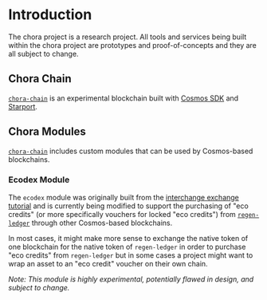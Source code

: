 # Introduction

The chora project is a research project. All tools and services being built within the chora project are prototypes and proof-of-concepts and they are all subject to change.

## Chora Chain

[`chora-chain`](https://github.com/choraio/chora-chain) is an experimental blockchain built with [Cosmos SDK](https://github.com/cosmos/cosmos-sdk) and [Starport](https://github.com/tendermint/starport).

## Chora Modules

[`chora-chain`](https://github.com/choraio/chora-chain) includes custom modules that can be used by Cosmos-based blockchains.

### Ecodex Module

The `ecodex` module was originally built from the [interchange exchange tutorial](https://tutorials.cosmos.network/interchain-exchange/tutorial/00-intro.html) and is currently being modified to support the purchasing of "eco credits" (or more specifically vouchers for locked "eco credits") from [`regen-ledger`](https://github.com/regen-network/regen-ledger) through other Cosmos-based blockchains.

In most cases, it might make more sense to exchange the native token of one blockchain for the native token of `regen-ledger` in order to purchase "eco credits" from `regen-ledger` but in some cases a project might want to wrap an asset to an "eco credit" voucher on their own chain.

*Note: This module is highly experimental, potentially flawed in design, and subject to change.*
